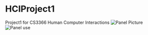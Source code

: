 # HCIProject1
Project1 for CS3366 Human Computer Interactions
![Panel Picture](/HCIProject1/assets/PanelPicture.jpg)
![Panel use](/HCIProject1/assets/ElevatorPanal.gif)

